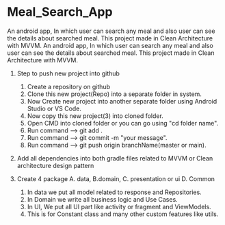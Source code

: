 # Meal_Search_App
An android app, In which user can search any meal and also user can see the details about searched meal. This project made in Clean Architecture with MVVM. An android app, In which user can search any meal and also user can see the details about searched meal.  This project made in Clean Architecture with MVVM.


1.  Step to push new project into github
    1. Create a repository on github
    2. Clone this new project(Repo) into a separate folder in system.
    3. Now Create new project into another separate folder using Android Studio or VS Code.
    4. Now copy this new project(3) into cloned folder.
    5. Open CMD into cloned folder or you can go using "cd folder name".
    6. Run command --> git add .
    7. Run command --> git commit -m "your message".
    8. Run command --> git push origin branchName(master or main).

2. Add all dependencies into both gradle files related to MVVM or Clean architecture design pattern
3. Create 4 package A. data, B.domain, C. presentation or ui D. Common
    1. In data we put all model related to response and Repositories.
    2. In Domain we write all business logic and Use Cases.
    3. In UI, We put all UI part like activity or fragment and ViewModels.
    4. This is for Constant class and many other custom features like utils.